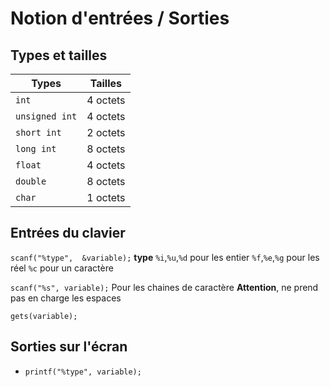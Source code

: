 ﻿# Notion d'entrées / Sorties

## Types et tailles

| Types | Tailles |
|--|--|
| `int` | 4 octets |
| `unsigned int` | 4 octets |
| `short int` | 2 octets |
| `long int` | 8 octets |
| `float` | 4 octets |
| `double` | 8 octets |
| `char` | 1 octets |

## Entrées du clavier

`scanf("%type",  &variable);`
**type**
`%i`,`%u`,`%d` pour les entier
`%f`,`%e`,`%g` pour les réel
`%c` pour un caractère

`scanf("%s", variable);`
Pour les chaines de caractère
**Attention**, ne prend pas en charge les espaces
 
 `gets(variable);`
 
 ## Sorties sur l'écran
 
- `printf("%type", variable);`
